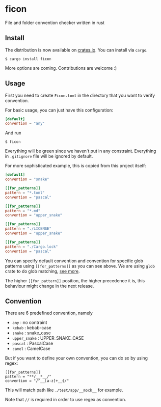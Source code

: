 # ficon
File and folder convention checker written in rust

## Install

The distribution is now available on [crates.io](https://crates.io/). You can install via `cargo`.

```
$ cargo install ficon
```

More options are coming. Contributions are welcome :)

## Usage

First you need to create `Ficon.toml` in the directory that you want to verify convention.

For basic usage, you can just have this configuration:

```toml
[default]
convention = "any"
```

And run
```
$ ficon
```

Everything will be green since we haven't put in any constraint.
Everything in `.gitignore` file will be ignored by default.


For more sophisticated example, this is copied from this project itself:

```toml
[default]
convention = "snake"

[[for_patterns]]
pattern = "*.toml"
convention = "pascal"

[[for_patterns]]
pattern = "*.md"
convention = "upper_snake"

[[for_patterns]]
pattern = "./LICENSE"
convention = "upper_snake"

[[for_patterns]]
pattern = "./Cargo.lock"
convention = "pascal"
```

You can specify default convention and convention for specific glob patterns using `[[for_patterns]]` as you can see above.
We are using `glob` crate to do glob matching, [see more](https://docs.rs/glob/0.3.0/glob/struct.Pattern.html).

The higher `[[for_pattern]]` position, the higher precedence it is, this behaviour might change in the next release.

## Convention

There are 6 predefined convention, namely
* `any` : no contraint
* `kebab` : kebab-case
* `snake` : snake_case
* `upper_snake` : UPPER_SNAKE_CASE
* `pascal` : PascalCase
* `camel` : CamelCase

But if you want to define your own convention, you can do so by using regex:

```
[[for_patterns]]
pattern = "**/__*__/"
convention = "/^__[a-z]+__$/"
```

This will match path like `./test/app/__mock__` for example.

Note that `//` is required in order to use regex as convention.
